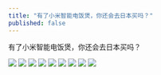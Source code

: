```yaml
---
title: "有了小米智能电饭煲，你还会去日本买吗？"
published: false
---
```

有了小米智能电饭煲，你还会去日本买吗？

![](./1.jpg)
![](./2.jpg)
![](./3.jpg)
![](./4.jpg)
![](./5.jpg)
![](./6.jpg)
![](./7.jpg)
![](./8.jpg)
![](./9.jpg)
